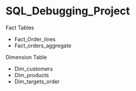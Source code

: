# SQL_Debugging_Project

Fact Tables
 - Fact_Order_lines
 - Fact_orders_aggregate

Dimension Table
 - Dim_customers
 - Dim_products
 - Dim_targets_order
